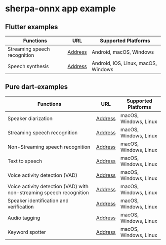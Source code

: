 # sherpa-onnx app example

## Flutter examples

| Functions | URL | Supported Platforms|
|---|---|---|
|Streaming speech recognition| [Address](https://github.com/k2-fsa/sherpa-onnx/tree/master/flutter-examples/streaming_asr)| Android, macOS, Windows|
|Speech synthesis| [Address](https://github.com/k2-fsa/sherpa-onnx/tree/master/flutter-examples/tts)| Android, iOS, Linux, macOS, Windows|

## Pure dart-examples

| Functions | URL | Supported Platforms|
|---|---|---|
|Speaker diarization| [Address](https://github.com/k2-fsa/sherpa-onnx/tree/master/dart-api-examples/speaker-diarization)| macOS, Windows, Linux|
|Streaming speech recognition| [Address](https://github.com/k2-fsa/sherpa-onnx/tree/master/dart-api-examples/streaming-asr)| macOS, Windows, Linux|
|Non-Streaming speech recognition| [Address](https://github.com/k2-fsa/sherpa-onnx/tree/master/dart-api-examples/non-streaming-asr)| macOS, Windows, Linux|
|Text to speech| [Address](https://github.com/k2-fsa/sherpa-onnx/tree/master/dart-api-examples/tts)| macOS, Windows, Linux|
|Voice activity detection (VAD)| [Address](https://github.com/k2-fsa/sherpa-onnx/tree/master/dart-api-examples/vad)| macOS, Windows, Linux|
|Voice activity detection (VAD) with non-streaming speech recognition| [Address](https://github.com/k2-fsa/sherpa-onnx/tree/master/dart-api-examples/vad-with-non-streaming-asr)| macOS, Windows, Linux|
|Speaker identification and verification| [Address](https://github.com/k2-fsa/sherpa-onnx/tree/master/dart-api-examples/speaker-identification)| macOS, Windows, Linux|
|Audio tagging| [Address](https://github.com/k2-fsa/sherpa-onnx/tree/master/dart-api-examples/audio-tagging)| macOS, Windows, Linux|
|Keyword spotter| [Address](https://github.com/k2-fsa/sherpa-onnx/tree/master/dart-api-examples/keyword-spotter)| macOS, Windows, Linux|
